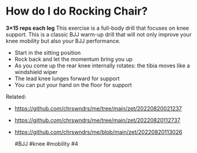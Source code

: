 # How do I do Rocking Chair?

**3×15 reps each leg**
This exercise is a full-body drill that focuses on knee support. 
This is a classic BJJ warm-up drill that will not only improve your knee mobility 
but also your BJJ performance.

- Start in the sitting position
- Rock back and let the momentum bring you up
- As you come up the rear knee internally rotates: the tibia moves like a windshield wiper
- The lead knee lunges forward for support
- You can put your hand on the floor for support

Related:
 - https://github.com/chrswndrs/me/tree/main/zet/20220820021237
 - https://github.com/chrswndrs/me/tree/main/zet/20220820112737
 - https://github.com/chrswndrs/me/blob/main/zet/20220820113026

    #BJJ #knee #mobility #4
